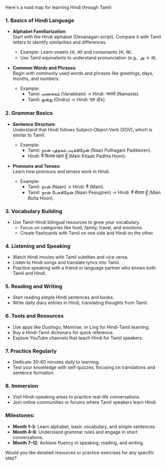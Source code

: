 Here's a road map for learning Hindi through Tamil:  

### **1. Basics of Hindi Language**  
- **Alphabet Familiarization**:  
  Start with the Hindi alphabet (Devanagari script). Compare it with Tamil letters to identify similarities and differences.  
  - Example: Learn vowels (अ, आ) and consonants (क, ख).  
  - Use Tamil equivalents to understand pronunciation (e.g., அ -> अ).  

- **Common Words and Phrases**:  
  Begin with commonly used words and phrases like greetings, days, months, and numbers.  
  - Example:  
    - Tamil: வணக்கம் (Vanakkam) -> Hindi: नमस्ते (Namaste).  
    - Tamil: ஒன்று (Ondru) -> Hindi: एक (Ek).  

### **2. Grammar Basics**  
- **Sentence Structure**:  
  Understand that Hindi follows Subject-Object-Verb (SOV), which is similar to Tamil.  
  - Example:  
    - Tamil: நான் புத்தகம் படிக்கிறேன் (Naan Puthagam Padikkiren).  
    - Hindi: मैं किताब पढ़ता हूँ (Main Kitaab Padhta Hoon).  

- **Pronouns and Tenses**:  
  Learn how pronouns and tenses work in Hindi.  
  - Example:  
    - Tamil: நான் (Naan) -> Hindi: मैं (Main).  
    - Tamil: நான் பேசுகிறேன் (Naan Pesugiren) -> Hindi: मैं बोलता हूँ (Main Bolta Hoon).  

### **3. Vocabulary Building**  
- Use Tamil-Hindi bilingual resources to grow your vocabulary.  
  - Focus on categories like food, family, travel, and emotions.  
  - Create flashcards with Tamil on one side and Hindi on the other.  

### **4. Listening and Speaking**  
- Watch Hindi movies with Tamil subtitles and vice versa.  
- Listen to Hindi songs and translate lyrics into Tamil.  
- Practice speaking with a friend or language partner who knows both Tamil and Hindi.  

### **5. Reading and Writing**  
- Start reading simple Hindi sentences and books.  
- Write daily diary entries in Hindi, translating thoughts from Tamil.  

### **6. Tools and Resources**  
- Use apps like Duolingo, Memrise, or Ling for Hindi-Tamil learning.  
- Buy a Hindi-Tamil dictionary for quick reference.  
- Explore YouTube channels that teach Hindi for Tamil speakers.  

### **7. Practice Regularly**  
- Dedicate 30–60 minutes daily to learning.  
- Test your knowledge with self-quizzes, focusing on translations and sentence formation.  

### **8. Immersion**  
- Visit Hindi-speaking areas to practice real-life conversations.  
- Join online communities or forums where Tamil speakers learn Hindi.  

### Milestones:  
- **Month 1–3**: Learn alphabet, basic vocabulary, and simple sentences.  
- **Month 4–6**: Understand grammar rules and engage in short conversations.  
- **Month 7–12**: Achieve fluency in speaking, reading, and writing.  

Would you like detailed resources or practice exercises for any specific step?